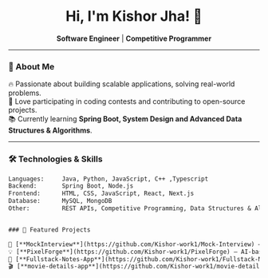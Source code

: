 <h1 align="center">Hi, I'm Kishor Jha! 👋</h1>

<p align="center"> 
  <b>Software Engineer</b> | <b>Competitive Programmer</b>
</p>

---

### 🚀 About Me

🔥 Passionate about building scalable applications, solving real-world problems.  
🎯 Love participating in coding contests and contributing to open-source projects.  
📚 Currently learning **Spring Boot, System Design and Advanced Data Structures & Algorithms**.

---

### 🛠 Technologies & Skills

```txt
Languages:     Java, Python, JavaScript, C++ ,Typescript 
Backend:       Spring Boot, Node.js  
Frontend:      HTML, CSS, JavaScript, React, Next.js  
Database:      MySQL, MongoDB  
Other:         REST APIs, Competitive Programming, Data Structures & Algorithms  


### 📌 Featured Projects

🚀 [**MockInterview**](https://github.com/Kishor-work1/Mock-Interview) – AI-based mock interview preparation & feedback.  
💡 [**PixelForge**](https://github.com/Kishor-work1/PixelForge) – AI-based image face swapping, background removal, and image generation app.  
📝 [**Fullstack-Notes-App**](https://github.com/Kishor-work1/Fullstack-Notes-App) – A full-stack notes-taking application.  
🎬 [**movie-details-app**](https://github.com/Kishor-work1/movie-details-app) – A movie app that lists movies and shows their details.  

